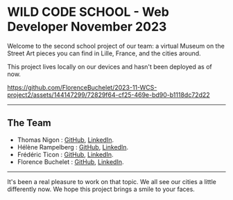 # WILD CODE SCHOOL - Web Developer November 2023

Welcome to the second school project of our team: a virtual Museum on the Street Art pieces you can find in Lille, France, and the cities around.

This project lives locally on our devices and hasn't been deployed as of now.

https://github.com/FlorenceBuchelet/2023-11-WCS-project2/assets/144147299/72829f64-cf25-469e-bd90-b1118dc72d22

---

## The Team

- Thomas Nigon : [GitHub](https://github.com/Thomas-Nigon), [LinkedIn](https://www.linkedin.com/in/thomas-nigon/).
- Hélène Rampelberg : [GitHub](https://github.com/HeleneRamp), [LinkedIn](https://www.linkedin.com/in/h%C3%A9l%C3%A8ne-rampelberg-117056292/).
- Frédéric Ticon : [GitHub](https://github.com/TICONFRED27), [LinkedIn](https://www.linkedin.com/in/fr%C3%A9d%C3%A9ric-ticon-149a2357/).
- Florence Buchelet : [GitHub](https://github.com/FlorenceBuchelet), [LinkedIn](https://www.linkedin.com/in/florence-buchelet-928a7a228/).

---

It's been a real pleasure to work on that topic. We all see our cities a little differently now.
We hope this project brings a smile to your faces.
